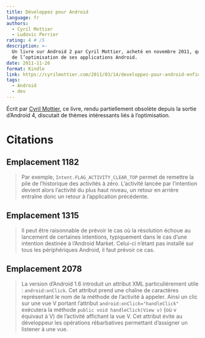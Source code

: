 ```yaml
---
title: Développez pour Android
language: fr
authors:
  - Cyril Mottier
  - Ludovic Perrier
rating: 4 # /5
description: >-
  Un livre sur Android 2 par Cyril Mottier, acheté en novembre 2011, qui parle
  de l’optimisation de ses applications Android. 
date: 2011-11-26
format: Kindle
link: https://cyrilmottier.com/2011/03/14/developpez-pour-android-enfin-disponible/
tags:
  - Android
  - dev
---
```


Écrit par [Cyril Mottier](http://cyrilmottier.com), ce livre, rendu
partiellement obsolète depuis la sortie d’Android 4, discutait de thèmes
intéressants liés à l’optimisation.

# Citations

## Emplacement 1182
> Par exemple, `Intent.FLAG_ACTIVITY_CLEAR_TOP` permet de remettre la pile
  de l’historique des activités à zéro. L’activité lancée par l’intention devient
  alors l’activité du plus haut niveau, un retour en arrière entraîne donc un retour
  à l’application précédente.

## Emplacement 1315
> Il peut être raisonnable de prévoir le cas où la résolution échoue au lancement
  de certaines intentions, typiquement dans le cas d’une intention destinée à
  l’Android Market. Celui-ci n’étant pas installé sur tous les périphériques Android,
  il faut prévoir ce cas.

## Emplacement 2078
> La version d’Android 1.6 introduit un attribut XML particulièrement utile :
  `android:onClick`. Cet attribut prend une chaîne de caractères représentant le
  nom de la méthode de l’activité à appeler. Ainsi un clic sur une vue V portant
  l’attribut `android:onClick="handleClick"` exécutera la méthode `public void
  handleClick(View v)` (où v équivaut à V) de l’activité affichant la vue V. Cet
  attribut évite au développeur les opérations rébarbatives permettant d’assigner
  un listener à une vue.